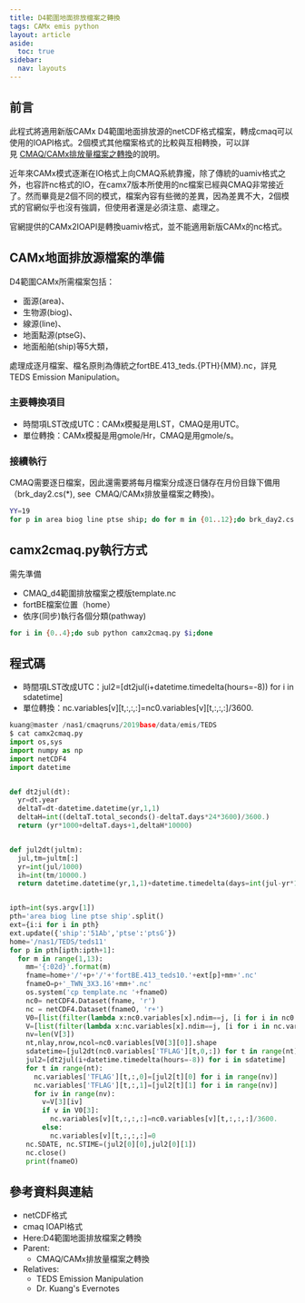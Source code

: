 ```yaml
---
title: D4範圍地面排放檔案之轉換
tags: CAMx emis python
layout: article
aside:
  toc: true
sidebar:
  nav: layouts
---
```


## 前言
此程式將適用新版CAMx D4範圍地面排放源的netCDF格式檔案，轉成cmaq可以使用的IOAPI格式。2個模式其他檔案格式的比較與互相轉換，可以詳見 [CMAQ/CAMx排放量檔案之轉換](https://sinotec2.github.io/FAQ/2022/07/04/CAMx2IOapi.html)的說明。

近年來CAMx模式逐漸在IO格式上向CMAQ系統靠攏，除了傳統的uamiv格式之外，也容許nc格式的IO，在camx7版本所使用的nc檔案已經與CMAQ非常接近了。然而畢竟是2個不同的模式，檔案內容有些微的差異，因為差異不大，2個模式的官網似乎也沒有強調，但使用者還是必須注意、處理之。

官網提供的CAMx2IOAPI是轉換uamiv格式，並不能適用新版CAMx的nc格式。

## CAMx地面排放源檔案的準備
D4範圍CAMx所需檔案包括：
- 面源(area)、
- 生物源(biog)、
- 線源(line)、
- 地面點源(ptseG)、
- 地面船舶(ship)等5大類，

處理成逐月檔案、檔名原則為傳統之fortBE.413_teds.{PTH}{MM}.nc，詳見TEDS Emission Manipulation。

### 主要轉換項目
- 時間項LST改成UTC：CAMx模擬是用LST，CMAQ是用UTC。
- 單位轉換：CAMx模擬是用gmole/Hr，CMAQ是用gmole/s。

### 接續執行
CMAQ需要逐日檔案，因此還需要將每月檔案分成逐日儲存在月份目錄下備用（brk_day2.cs(*), see  CMAQ/CAMx排放量檔案之轉換)。

```bash
YY=19
for p in area biog line ptse ship; do for m in {01..12};do brk_day2.cs ${p}_TWN_3X3.${YY}${m}.nc;done;done
```

## camx2cmaq.py執行方式
需先準備

- CMAQ_d4範圍排放檔案之模版template.nc
- fortBE檔案位置（home）
- 依序(同步)執行各個分類(pathway)

```bash
for i in {0..4};do sub python camx2cmaq.py $i;done
```

## 程式碼
- 時間項LST改成UTC：jul2=[dt2jul(i+datetime.timedelta(hours=-8)) for i in sdatetime]
- 單位轉換：nc.variables[v][t,:,:,:]=nc0.variables[v][t,:,:,:]/3600.

```python
kuang@master /nas1/cmaqruns/2019base/data/emis/TEDS
$ cat camx2cmaq.py
import os,sys
import numpy as np
import netCDF4
import datetime


def dt2jul(dt):
  yr=dt.year
  deltaT=dt-datetime.datetime(yr,1,1)
  deltaH=int((deltaT.total_seconds()-deltaT.days*24*3600)/3600.)
  return (yr*1000+deltaT.days+1,deltaH*10000)


def jul2dt(jultm):
  jul,tm=jultm[:]
  yr=int(jul/1000)
  ih=int(tm/10000.)
  return datetime.datetime(yr,1,1)+datetime.timedelta(days=int(jul-yr*1000-1))+datetime.timedelta(hours=ih)


ipth=int(sys.argv[1])
pth='area biog line ptse ship'.split()
ext={i:i for i in pth}
ext.update({'ship':'51Ab','ptse':'ptsG'})
home='/nas1/TEDS/teds11'
for p in pth[ipth:ipth+1]:
  for m in range(1,13):
    mm='{:02d}'.format(m)
    fname=home+'/'+p+'/'+'fortBE.413_teds10.'+ext[p]+mm+'.nc'
    fnameO=p+'_TWN_3X3.16'+mm+'.nc'
    os.system('cp template.nc '+fnameO)
    nc0= netCDF4.Dataset(fname, 'r')
    nc = netCDF4.Dataset(fnameO, 'r+')
    V0=[list(filter(lambda x:nc0.variables[x].ndim==j, [i for i in nc0.variables])) for j in [1,2,3,4]]
    V=[list(filter(lambda x:nc.variables[x].ndim==j, [i for i in nc.variables])) for j in [1,2,3,4]]
    nv=len(V[3])
    nt,nlay,nrow,ncol=nc0.variables[V0[3][0]].shape
    sdatetime=[jul2dt(nc0.variables['TFLAG'][t,0,:]) for t in range(nt)]
    jul2=[dt2jul(i+datetime.timedelta(hours=-8)) for i in sdatetime]
    for t in range(nt):
      nc.variables['TFLAG'][t,:,0]=[jul2[t][0] for i in range(nv)]
      nc.variables['TFLAG'][t,:,1]=[jul2[t][1] for i in range(nv)]
      for iv in range(nv):
        v=V[3][iv]
        if v in V0[3]:
          nc.variables[v][t,:,:,:]=nc0.variables[v][t,:,:,:]/3600.
        else:
          nc.variables[v][t,:,:,:]=0
    nc.SDATE, nc.STIME=(jul2[0][0],jul2[0][1])
    nc.close()
    print(fnameO)
```

## 參考資料與連結

- netCDF格式
- cmaq IOAPI格式
- Here:D4範圍地面排放檔案之轉換
- Parent:
  - CMAQ/CAMx排放量檔案之轉換
- Relatives:
  - TEDS Emission Manipulation
  - <home>Dr. Kuang's Evernotes
